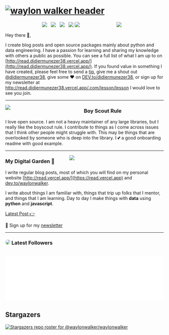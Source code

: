 # [![waylon walker header](https://raw.githubusercontent.com/WaylonWalker/WaylonWalker/main/icon/gh-bannner-light-holiday.jpg)](https://waylonwalker.com)

<p>
  <a href="https://waylonwalker.com/latest-story.png"><img width="150" align='right' src="https://waylonwalker.com/latest-story.png"></a>
</p>

<p align='center'>
<a href="https://dev.to/didiermunezer38"><img height="30" src="https://raw.githubusercontent.com/didiermunezero/WaylonWalker/main/icon/dev.png"></a>&nbsp;&nbsp;
<a href="https://dev.to/didiermunezer38"><img height="30" src="https://github.com/didiermunezero/WaylonWalker/blob/main/icon/twitter.png?raw=true"></a>&nbsp;&nbsp;
<a href="https://instagram.com/didiermunzer38"><img height="30" src="https://github.com/didiermunezero/WaylonWalker/blob/main/icon/instagram.jpg?raw=true"></a>&nbsp;&nbsp;
<a href="https://www.buymeacoffee.com/teGTE"><img height="30" src="https://github.com/didiermunezero/WaylonWalker/blob/main/icon/by-me-a-coffee.png?raw=true"></a>
<a href="https://www.linkedin.com/in/https://www.linkedin.com/in/didier-munezero-07b849194//"><img height="30" src="https://github.com/didiermunezero/WaylonWalker/blob/main/icon/linkedin.png?raw=true"></a>
</p>




Hey there 👋,

I create blog posts and open source packages mainly about python and data engineering.  I have a passion for learning and sharing my knowledge with others a public as possible.  You can see a full list of what I am up to on [http://read.didiermunezer38.vercel.app/](http://read.didiermunezer38.vercel.app/).  If you found value in something I have created, please feel free to send a [tip](https://www.buymeacoffee.com/bBdtGye), give me a shout out [@didiermunezer38](https://twitter.com/_waylonwalker), give some ♥ on [DEV.to/didiermunezer38](https://dev.to/didiermunezer38), or sign up for my newsletter  at http://read.didiermunezer38.vercel.app/.com/lesson/lesson  I would love to see you join.


  ---
 
 <p>
  <img width="250" align='left' src="https://github.com/didiermunezero/WaylonWalker/blob/main/icon/hacktoberfest.png?raw=true">
</p>
 
### Boy Scout Rule

I love open source.  I am not a heavy maintainer of any large libraries, but I really like the boyscout rule.  I contribute to things as I come across issues that I think other people might struggle with.  This may be things that are overlooked by someone who is deep into the library.  I 💕 a good onboarding readme with good example.

 ---

<p>
  <a href="https://http://read.didiermunezer38.vercel.app/.com/"><img width="300" align='right' src="http://read.didiermunezer38.vercel.app/?raw=true"></a>
</p>

### My Digital Garden 🌱

I write regular blog posts, most of which you will find on my personal website [http://read.vercel.app/](https://read.vercel.app) and [dev.to/waylonwalker](https://dev.to/didiermunezer38).

I write about things I am familiar with, things that trip up folks that I mentor, and things that I am learning.  Day to day I make things with **data** using **python** and **javascript**. 

[Latest Post 👉](https://read.vercel.app/latest)


💌 Sign up for my [newsletter](https://read.vercel.app/login/)

---

### <img height="30" style="border-radius:50%" src="https://github.com/didiermunezero/WaylonWalker/blob/main/icon/twitter.png?raw=true"> Latest Followers


<!--
## <img height="30" style="border-radius:50%" src="https://github.com/WaylonWalker/WaylonWalker/blob/main/icon/twitter.png?raw=true"> Latest Followers _258_

<a href='https://twitter.com/natterstefan'>
  <img style="border-radius:50%" align="left" src='https://pbs.twimg.com/profile_images/1255562113629802498/nTk-e7L5_normal.jpg' />
</a>

<a href='https://twitter.com/natterstefan'>
    Stefan Natter 🇦🇹👋🏻
</a>

I am interested in and talking about JavaScript, ReactJS, CSS, and Software Engineering ♥️ | 📧 https://t.co/Jpwh9TFgNx (🐈🐈 🤵👰🏻 🇦🇹)

<h2></h2><a href='https://twitter.com/commanderquest'>
  <img style="border-radius:50%" align="left" src='https://pbs.twimg.com/profile_images/1243185628864528384/eFnPWZyC_normal.jpg' />
</a>

<a href='https://twitter.com/commanderquest'>
    Commander Quest
</a>

On a mission to the furthest frontiers of tech and talent. 
Follow my adventures at Club Freelance's Mission Control Center 👉 https://t.co/D4k36nU2at

<h2></h2><a href='https://twitter.com/benjaminwardcom'>
  <img style="border-radius:50%" align="left" src='https://pbs.twimg.com/profile_images/1283469746055385088/sr9ZExwG_normal.jpg' />
</a>

<a href='https://twitter.com/benjaminwardcom'>
    Benjamin Ward
</a>

software engineer, dev coach, Star Wars fanatic, learning enthusiast, host of the Download Knowledge Podcast https://t.co/V2bIR93cQW

<h2></h2><a href='https://twitter.com/tucker_dev'>
  <img style="border-radius:50%" align="left" src='https://pbs.twimg.com/profile_images/1284727066160705536/VhioFBZE_normal.jpg' />
</a>

<a href='https://twitter.com/tucker_dev'>
    James Tucker
</a>

software engineer at @soonastudios. career switcher. vue + rails. tweeting about tech, books, startups, and big ideas. writing @ https://t.co/SPyap1XFWD. he/him

<h2></h2><a href='https://twitter.com/BenGuthmiller'>
  <img style="border-radius:50%" align="left" src='https://pbs.twimg.com/profile_images/1284966756906409984/MR0a9hi2_normal.jpg' />
</a>

<a href='https://twitter.com/BenGuthmiller'>
    Ben Guthmiller
</a>

Data and Analytics Leader @IBM | Minnesota State Alum | #Technologist | #Investor | Tweets are my own opinions

<h2></h2>
-->
<p align='center'>
<!-- <img align='center' src="https://visitor-badge.glitch.me/badge?page_id=waylonwalker.visitor-badge"> -->
 <p/>
<div align="center">
	<br>
	<a href="https://raw.githubusercontent.com/didiermunezero/waylonwalker/main/follower.svg">
		<img src="follower.svg" width="800" height="140">
	</a>
</div>

## Stargazers

[![Stargazers repo roster for @waylonwalker/waylonwalker](https://reporoster.com/stars/didiermunezero/didiermunezero)](https://github.com/didiermunezero/didiermunezero/stargazers)

